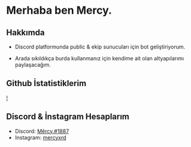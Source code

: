 
# Merhaba ben Mercy.

## Hakkımda
- Discord platformunda public & ekip sunucuları için bot geliştiriyorum.

- Arada sıkıldıkça burda kullanmanız için kendime ait olan altyapılarımı paylaşacağım.

## Github İstatistiklerim
[!](https://github-readme-stats.vercel.app/api?username=mercyxrd&show_icons=true&count_private=true&theme=react&hide_border=true&bg_color=0D1117)

## Discord & İnstagram Hesaplarım

- Discord: [Mêrcy.#1887](https://discord.com/users/411621794131476480)
- Instagram: [mercyxrd](https://instagram.com/users/411621794131476480)
